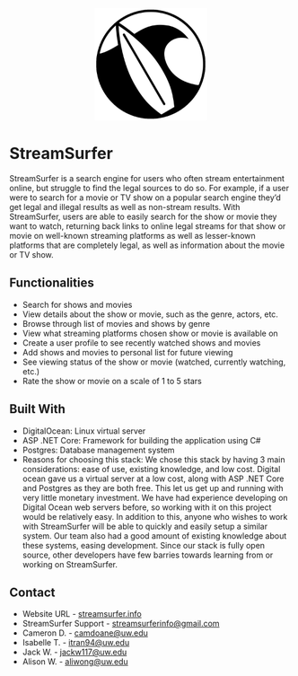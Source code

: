 <p align="center">
    <img src="logo.png" alt="Streamsurfer logo" width="200px" style="margin-left:auto; margin-right:auto;">
</p>

# StreamSurfer
StreamSurfer is a search engine for users who often stream entertainment online, but struggle to find the legal sources to do so. For example, if a user were to search for a movie or TV show on a popular search engine they’d get legal and illegal results as well as non-stream results. With StreamSurfer, users are able to easily search for the show or movie they want to watch, returning back links to online legal streams for that show or movie on well-known streaming platforms as well as lesser-known platforms that are completely legal, as well as information about the movie or TV show.

## Functionalities
* Search for shows and movies  
* View details about the show or movie, such as the genre, actors, etc.  
* Browse through list of movies and shows by genre  
* View what streaming platforms chosen show or movie is available on  
* Create a user profile to see recently watched shows and movies  
* Add shows and movies to personal list for future viewing
* See viewing status of the show or movie (watched, currently watching, etc.)
* Rate the show or movie on a scale of 1 to 5 stars

## Built With
* DigitalOcean: Linux virtual server  
* ASP .NET Core: Framework for building the application using C#    
* Postgres: Database management system
* Reasons for choosing this stack: We chose this stack by having 3 main considerations: ease of use, existing knowledge, and low cost. Digital ocean gave us a virtual server at a low cost, along with ASP .NET Core and Postgres as they are both free. This let us get up and running with very little monetary investment. We have had experience developing on Digital Ocean web servers before, so working with it on this project would be relatively easy. In addition to this, anyone who wishes to work with StreamSurfer will be able to quickly and easily setup a similar system. Our team also had a good amount of existing knowledge about these systems, easing development. Since our stack is fully open source, other developers have few barries towards learning from or working on StreamSurfer.

## Contact
* Website URL - [streamsurfer.info](https://streamsurfer.info/)
* StreamSurfer Support - streamsurferinfo@gmail.com
* Cameron D. - camdoane@uw.edu
* Isabelle T. - itran94@uw.edu
* Jack W. - jackw117@uw.edu
* Alison W. - aliwong@uw.edu
